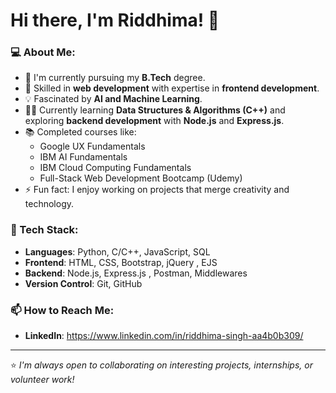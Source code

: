 # Hi there, I'm Riddhima! 👋

### 💻 About Me:
- 🌱 I'm currently pursuing my **B.Tech** degree.
- 🎨 Skilled in **web development** with expertise in **frontend development**.
- 💡 Fascinated by **AI and Machine Learning**.
- 👩‍💻 Currently learning **Data Structures & Algorithms (C++)** and exploring **backend development** with **Node.js** and **Express.js**.
- 📚 Completed courses like:
  - Google UX Fundamentals
  - IBM AI Fundamentals
  - IBM Cloud Computing Fundamentals
  - Full-Stack Web Development Bootcamp (Udemy)
- ⚡ Fun fact: I enjoy working on projects that merge creativity and technology.



### 🚀 Tech Stack:
- **Languages**: Python, C/C++, JavaScript, SQL
- **Frontend**: HTML, CSS, Bootstrap, jQuery , EJS
- **Backend**: Node.js, Express.js , Postman, Middlewares
- **Version Control**: Git, GitHub



### 📫 How to Reach Me:
- **LinkedIn**: https://www.linkedin.com/in/riddhima-singh-aa4b0b309/
 
---


⭐️ _I'm always open to collaborating on interesting projects, internships, or volunteer work!_

